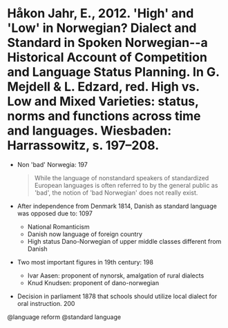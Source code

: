 # Håkon Jahr, E., 2012. 'High' and 'Low' in Norwegian? Dialect and Standard in Spoken Norwegian--a Historical Account of Competition and Language Status Planning. In G. Mejdell & L. Edzard, red. High vs. Low and Mixed Varieties: status, norms and functions across time and languages. Wiesbaden: Harrassowitz, s. 197–208.

- Non 'bad' Norwegia: 197

    > While the language of nonstandard speakers of standardized European languages is often referred to by the general public as 'bad', the notion of 'bad Norwegian' does not really exist.

- After independence from Denmark 1814, Danish as standard language was opposed due to: 1097
    - National Romanticism
    - Danish now language of foreign country
    - High status Dano-Norwegian of upper middle classes different from Danish

- Two most important figures in 19th century: 198
    - Ivar Aasen: proponent of nynorsk, amalgation of rural dialects
    - Knud Knudsen: proponent of dano-norwegian

- Decision in parliament 1878 that schools should utilize local dialect for oral instruction. 200

@language reform
@standard language
